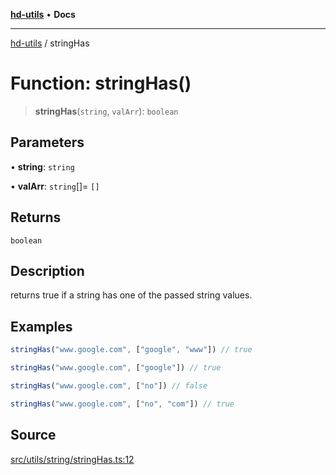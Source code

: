 [**hd-utils**](../README.md) • **Docs**

***

[hd-utils](../globals.md) / stringHas

# Function: stringHas()

> **stringHas**(`string`, `valArr`): `boolean`

## Parameters

• **string**: `string`

• **valArr**: `string`[]= `[]`

## Returns

`boolean`

## Description

returns true if a string has one of the passed string values.

## Examples

```ts
stringHas("www.google.com", ["google", "www"]) // true
```

```ts
stringHas("www.google.com", ["google"]) // true
```

```ts
stringHas("www.google.com", ["no"]) // false
```

```ts
stringHas("www.google.com", ["no", "com"]) // true
```

## Source

[src/utils/string/stringHas.ts:12](https://github.com/AhmadHddad/h-utils/blob/8e9e542f98b1a43a336ce585dc8666b21b0e894d/src/utils/string/stringHas.ts#L12)
